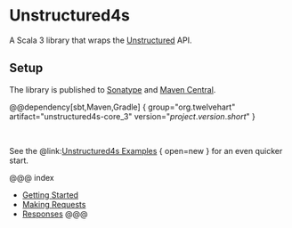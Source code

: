 # Unstructured4s

A Scala 3 library that wraps the [Unstructured] API.

[Unstructured]: https://unstructured.io

## Setup

The library is published to [Sonatype] and [Maven Central].

@@dependency[sbt,Maven,Gradle] {
    group="org.twelvehart" 
    artifact="unstructured4s-core_3"
    version="$project.version.short$"
}

<br/>

See the @link:[Unstructured4s Examples](https://github.com/ASRagab/unstructured4s/tree/main/examples/src/main/scala/org/twelvehart/unstructured4s/examples) { open=new } 
for an even quicker start.

[Sonatype]: https://s01.oss.sonatype.org/content/repositories/releases/org/twelvehart/unstructured4s-core_3/
[Maven Central]: https://search.maven.org/artifact/org/twelvehart/unstructured4s-core_3


@@@ index

* [Getting Started](getting-started.md)
* [Making Requests](making-requests.md)
* [Responses](responses.md)
@@@